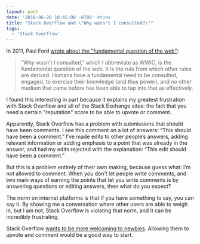 ```yaml
---
layout: post
date: '2018-06-20 18:45:00 -0700' #todo
title: "Stack Overflow and \"Why wasn't I consulted?\""
tags:
  - 'Stack Overflow'
---
```

In 2011, Paul Ford [wrote about the "fundamental question of the web"](http://www.ftrain.com/wwic.html):

> “Why wasn't I consulted,” which I abbreviate as WWIC, is the fundamental question of the web. It is the rule from which other rules are derived. Humans have a fundamental need to be consulted, engaged, to exercise their knowledge (and thus power), and no other medium that came before has been able to tap into that as effectively.

I found this interesting in part because it explains my greatest frustration with Stack Overflow and all of the Stack Exchange sites: the fact that you need a certain "reputation" score to be able to upvote or comment.

Apparently, Stack Overflow has a problem with submissions that should have been comments. I see this comment on a lot of answers: “This should have been a comment.” I’ve made edits to other people’s answers, adding relevant information or adding emphasis to a point that was already in the answer, and had my edits rejected with the explanation: “This edit should have been a comment.”

But this is a problem entirely of their own making, because guess what: I’m not allowed to comment. When you don’t let people write comments, and two main ways of earning the points that let you write comments is by answering questions or editing answers, then what do you expect?

The norm on internet platforms is that if you have something to say, you can say it. By showing me a conversation where other users are able to weigh in, but I am not, Stack Overflow is violating that norm, and it can be incredibly frustrating.

Stack Overflow [wants to be more welcoming to newbies](https://stackoverflow.blog/2018/04/26/stack-overflow-isnt-very-welcoming-its-time-for-that-to-change/). Allowing them to upvote and comment would be a good way to start.
